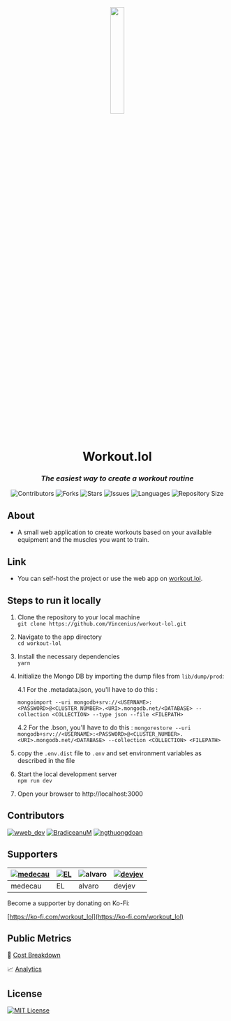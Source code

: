 <div align="center">
<img src="https://github.com/Vincenius/workout-lol/blob/main/public/logo.png?raw=true" width=25% height=25% />
<h1>Workout.lol</h1>
<h3><em>The easiest way to create a workout routine</em></h3>
<p>
<img src="https://img.shields.io/github/contributors/Vincenius/workout-lol?style=plastic" alt="Contributors">
<img src="https://img.shields.io/github/forks/Vincenius/workout-lol" alt="Forks">
<img src="https://img.shields.io/github/stars/Vincenius/workout-lol" alt="Stars">
<!-- <img src="https://img.shields.io/github/license/Vincenius/workout-lol" alt="Licence"> -->
<img src="https://img.shields.io/github/issues/Vincenius/workout-lol" alt="Issues">
<img src="https://img.shields.io/github/languages/count/Vincenius/workout-lol" alt="Languages">
<img src="https://img.shields.io/github/repo-size/Vincenius/workout-lol" alt="Repository Size">
</p>
</div>

## About
+ A small web application to create workouts based on your available equipment and the muscles you want to train.

## Link
+ You can self-host the project or use the web app on [workout.lol](https://workout.lol).

## Steps to run it locally
1. Clone the repository to your local machine <br>
   `git clone https://github.com/Vincenius/workout-lol.git`
2. Navigate to the app directory <br>
   `cd workout-lol`
3. Install the necessary dependencies <br>
   `yarn`
4. Initialize the Mongo DB by importing the dump files from `lib/dump/prod`:

   4.1 For the <COLLECTION>.metadata.json, you'll have to do this :

   `mongoimport --uri mongodb+srv://<USERNAME>:<PASSWORD>@<CLUSTER_NUMBER>.<URI>.mongodb.net/<DATABASE> --collection <COLLECTION> --type json --file <FILEPATH>`

   4.2 For the <COLLECTION>.bson, you'll have to do this : 
   `mongorestore --uri mongodb+srv://<USERNAME>:<PASSWORD>@<CLUSTER_NUMBER>.<URI>.mongodb.net/<DATABASE> --collection <COLLECTION> <FILEPATH>`
   
5. copy the `.env.dist` file to `.env` and set environment variables as described in the file<br>
6. Start the local development server <br>
   `npm run dev`
7. Open your browser to http://localhost:3000

## Contributors
[![wweb_dev](https://github-production-user-asset-6210df.s3.amazonaws.com/43953403/248202602-f81b0cf6-1394-4ab8-8ddf-4352bd8dbe7d.jpg)](https://twitter.com/wweb_dev)
[![BradiceanuM](https://github-production-user-asset-6210df.s3.amazonaws.com/43953403/248202501-4d5ae3c3-b83b-4a2c-b7e2-0e38705f5487.jpg)](https://twitter.com/BradiceanuM)
[![ngthuongdoan](https://github-production-user-asset-6210df.s3.amazonaws.com/43953403/251365548-f713917f-93f9-416b-af75-24bfed8dd2f5.jpg)](https://github.com/ngthuongdoan)

## Supporters

[![medecau](https://github-production-user-asset-6210df.s3.amazonaws.com/43953403/252555917-a6ef8d46-c9ec-46c9-9fff-bdbf3653ddaa.png)](https://ko-fi.com/C1C7RPVB) | [![EL](https://github-production-user-asset-6210df.s3.amazonaws.com/43953403/252555938-e0cd7e03-27da-4b10-8e68-e1060dd05e02.jpg)](https://ko-fi.com/S6S3169OG) | ![alvaro](https://github.com/Vincenius/workout-lol/assets/43953403/f476691e-3739-4a22-8692-a9b33a92a94a) | [![devjev](https://github-production-user-asset-6210df.s3.amazonaws.com/43953403/252653717-455dc7f8-e5c7-448d-835e-f87c27f0423c.png)](https://github.com/devjev)
---|---|---|---
medecau | EL | alvaro | devjev

Become a supporter by donating on Ko-Fi:

[https://ko-fi.com/workout_lol](https://ko-fi.com/workout_lol)

## Public Metrics

💸 [Cost Breakdown](https://docs.google.com/spreadsheets/d/1BeSvsyMg2c1Fz7RAyO2AC3g_12JAGNLaepGFbN_aYOo/edit#gid=0)

📈 [Analytics](https://analytics.vincentwill.com/share/js1wXvxU/Workout.lol)

## License
[![MIT License](https://img.shields.io/badge/License-MIT-green.svg)](https://choosealicense.com/licenses/mit/)

